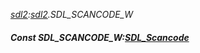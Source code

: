 _[sdl2](../../modules/sdl2/sdl2-module.md):[sdl2](../../modules/sdl2/sdl2-module.md).SDL\_SCANCODE\_W_
##### Const SDL\_SCANCODE\_W:[SDL_Scancode](../../modules/sdl2/sdl2-sdl_scancode.md)
